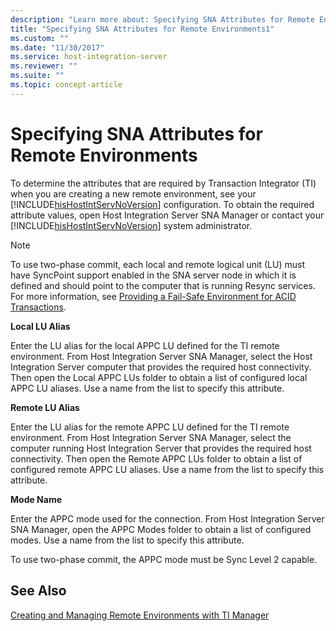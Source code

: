 ```yaml
---
description: "Learn more about: Specifying SNA Attributes for Remote Environments"
title: "Specifying SNA Attributes for Remote Environments1"
ms.custom: ""
ms.date: "11/30/2017"
ms.service: host-integration-server
ms.reviewer: ""
ms.suite: ""
ms.topic: concept-article
---
```

# Specifying SNA Attributes for Remote Environments
To determine the attributes that are required by Transaction Integrator (TI) when you are creating a new remote environment, see your [!INCLUDE[hisHostIntServNoVersion](../includes/hishostintservnoversion-md.md)] configuration. To obtain the required attribute values, open Host Integration Server SNA Manager or contact your [!INCLUDE[hisHostIntServNoVersion](../includes/hishostintservnoversion-md.md)] system administrator.  
  
> [!NOTE]
>  To use two-phase commit, each local and remote logical unit (LU) must have SyncPoint support enabled in the SNA server node in which it is defined and should point to the computer that is running Resync services. For more information, see [Providing a Fail-Safe Environment for ACID Transactions](./providing-a-fail-safe-environment-for-acid-transactions1.md).  
  
 **Local LU Alias**  
  
 Enter the LU alias for the local APPC LU defined for the TI remote environment. From Host Integration Server SNA Manager, select the Host Integration Server computer that provides the required host connectivity. Then open the Local APPC LUs folder to obtain a list of configured local APPC LU aliases. Use a name from the list to specify this attribute.  
  
 **Remote LU Alias**  
  
 Enter the LU alias for the remote APPC LU defined for the TI remote environment. From Host Integration Server SNA Manager, select the computer running Host Integration Server that provides the required host connectivity. Then open the Remote APPC LUs folder to obtain a list of configured remote APPC LU aliases. Use a name from the list to specify this attribute.  
  
 **Mode Name**  
  
 Enter the APPC mode used for the connection. From Host Integration Server SNA Manager, open the APPC Modes folder to obtain a list of configured modes. Use a name from the list to specify this attribute.  
  
 To use two-phase commit, the APPC mode must be Sync Level 2 capable.  
  
## See Also  
 [Creating and Managing Remote Environments with TI Manager](../core/creating-and-managing-remote-environments-with-ti-manager1.md)
